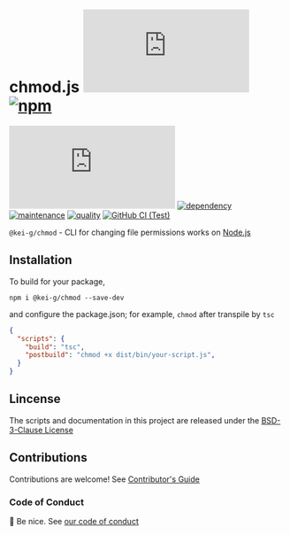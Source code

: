 # chmod.js [![license][license-image]][license-url] [![npm][npm-image]][npm-url]

[![coverage][nyc-cov-image]][github-url] [![dependency][depencency-image]][dependency-url] [![maintenance][maintenance-image]][npmsio-url] [![quality][quality-image]][npmsio-url] [![GitHub CI (Test)][github-test-image]][github-test-url]

`@kei-g/chmod` - CLI for changing file permissions works on [Node.js](https://nodejs.org/)

## Installation

To build for your package,

```shell
npm i @kei-g/chmod --save-dev
```

and configure the package.json; for example, `chmod` after transpile by `tsc`

```json
{
  "scripts": {
    "build": "tsc",
    "postbuild": "chmod +x dist/bin/your-script.js",
  }
}
```

## Lincense

The scripts and documentation in this project are released under the [BSD-3-Clause License](https://github.com/kei-g/chmod.js/blob/main/LICENSE)

## Contributions

Contributions are welcome! See [Contributor's Guide](https://github.com/kei-g/chmod.js/blob/main/CONTRIBUTING.md)

### Code of Conduct

:clap: Be nice. See [our code of conduct](https://github.com/kei-g/chmod.js/blob/main/CODE_OF_CONDUCT.md)

[depencency-image]:https://img.shields.io/librariesio/release/npm/@kei-g/chmod?logo=nodedotjs
[dependency-url]:https://npmjs.com/package/@kei-g/chmod?activeTab=dependencies
[github-test-image]:https://github.com/kei-g/chmod.js/actions/workflows/main.yml/badge.svg?branch=main
[github-test-url]:https://github.com/kei-g/chmod.js/actions/workflows/main.yml
[github-url]:https://github.com/kei-g/chmod.js
[license-image]:https://img.shields.io/github/license/kei-g/chmod.js
[license-url]:https://opensource.org/licenses/BSD-3-Clause
[maintenance-image]:https://img.shields.io/npms-io/maintenance-score/@kei-g/chmod?logo=npm
[npm-image]:https://img.shields.io/npm/v/@kei-g/chmod.svg?logo=npm
[npm-url]:https://npmjs.org/package/@kei-g/chmod
[npmsio-url]:https://npms.io/search?q=%40kei-g%2Fchmod
[nyc-cov-image]:https://img.shields.io/nycrc/kei-g/chmod.js?config=.nycrc.json&label=coverage&logo=mocha
[quality-image]:https://img.shields.io/npms-io/quality-score/@kei-g/chmod?logo=npm
